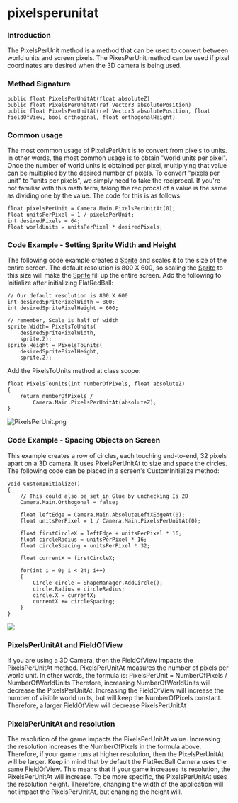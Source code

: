 # pixelsperunitat

### Introduction

The PixelsPerUnit method is a method that can be used to convert between world units and screen pixels. The PixesPerUnit method can be used if pixel coordinates are desired when the 3D camera is being used.

### Method Signature

```
public float PixelsPerUnitAt(float absoluteZ)
public float PixelsPerUnitAt(ref Vector3 absolutePosition)
public float PixelsPerUnitAt(ref Vector3 absolutePosition, float fieldOfView, bool orthogonal, float orthogonalHeight)
```

### Common usage

The most common usage of PixelsPerUnit is to convert from pixels to units. In other words, the most common usage is to obtain "world units per pixel". Once the number of world units is obtained per pixel, multiplying that value can be multiplied by the desired number of pixels. To convert "pixels per unit" to "units per pixels", we simply need to take the reciprocal. If you're not familiar with this math term, taking the reciprocal of a value is the same as dividing one by the value. The code for this is as follows:

```
float pixelsPerUnit = Camera.Main.PixelsPerUnitAt(0);
float unitsPerPixel = 1 / pixelsPerUnit;
int desiredPixels = 64;
float worldUnits = unitsPerPixel * desiredPixels;
```

### Code Example - Setting Sprite Width and Height

The following code example creates a [Sprite](../../../../frb/docs/index.php) and scales it to the size of the entire screen. The default resolution is 800 X 600, so scaling the [Sprite](../../../../frb/docs/index.php) to this size will make the [Sprite](../../../../frb/docs/index.php) fill up the entire screen. Add the following to Initialize after initializing FlatRedBall:

```
// Our default resolution is 800 X 600
int desiredSpritePixelWidth = 800;
int desiredSpritePixelHeight = 600;

// remember, Scale is half of width
sprite.Width= PixelsToUnits(
    desiredSpritePixelWidth,
    sprite.Z);
sprite.Height = PixelsToUnits(
    desiredSpritePixelHeight,
    sprite.Z);
```

Add the PixelsToUnits method at class scope:

```
float PixelsToUnits(int numberOfPixels, float absoluteZ)
{
    return numberOfPixels / 
        Camera.Main.PixelsPerUnitAt(absoluteZ);
}
```

![PixelsPerUnit.png](../../../../media/migrated_media-PixelsPerUnit.png)

### Code Example - Spacing Objects on Screen

This example creates a row of circles, each touching end-to-end, 32 pixels apart on a 3D camera. It uses PixelsPerUnitAt to size and space the circles. The following code can be placed in a screen's CustomInitialize  method:

```lang:c#
void CustomInitialize()
{
    // This could also be set in Glue by unchecking Is 2D
    Camera.Main.Orthogonal = false;

    float leftEdge = Camera.Main.AbsoluteLeftXEdgeAt(0);
    float unitsPerPixel = 1 / Camera.Main.PixelsPerUnitAt(0);

    float firstCircleX = leftEdge + unitsPerPixel * 16;
    float circleRadius = unitsPerPixel * 16;
    float circleSpacing = unitsPerPixel * 32;

    float currentX = firstCircleX;

    for(int i = 0; i < 24; i++)
    {
        Circle circle = ShapeManager.AddCircle();
        circle.Radius = circleRadius;
        circle.X = currentX;
        currentX += circleSpacing;
    }
}
```

![](../../../../media/2017-02-img_589de828605c9.png)

### PixelsPerUnitAt and FieldOfView

If you are using a 3D Camera, then the FieldOfView impacts the PixelsPerUnitAt method. PixelsPerUnitAt measures the number of pixels per world unit. In other words, the formula is: PixelsPerUnit = NumberOfPixels / NumberOfWorldUnits Therefore, increasing NumberOfWorldUnits will decrease the PixelsPerUnitAt. Increasing the FieldOfView will increase the number of visible world units, but will keep the NumberOfPixels constant. Therefore, a larger FieldOfView will decrease PixelsPerUnitAt

### PixelsPerUnitAt and resolution

The resolution of the game impacts the PixelsPerUnitAt value. Increasing the resolution increases the NumberOfPixels in the formula above. Therefore, if your game runs at higher resolution, then the PixelsPerUnitAt will be larger. Keep in mind that by default the FlatRedBall Camera uses the same FieldOfView. This means that if your game increases its resolution, the PixelsPerUnitAt will increase. To be more specific, the PixelsPerUnitAt uses the resolution height. Therefore, changing the width of the application will not impact the PixelsPerUnitAt, but changing the height will.
